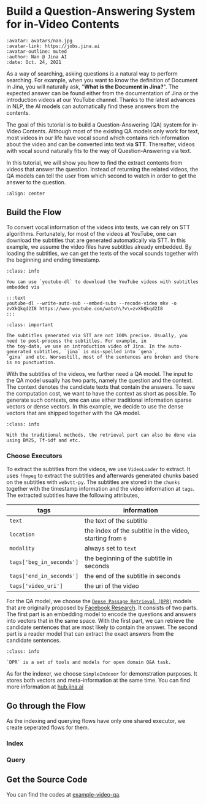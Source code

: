 # Build a Question-Answering System for in-Video Contents

```{article-info}
:avatar: avatars/nan.jpg
:avatar-link: https://jobs.jina.ai
:avatar-outline: muted
:author: Nan @ Jina AI
:date: Oct. 24, 2021
```


As a way of searching, asking questions is a natural way to perform searching. For example, when you want to know the definition of Document in Jina, you will naturally ask, "__What is the Document in Jina?__". The expected answer can be found either from the documentation of Jina or the introduction videos at our YouTube channel. Thanks to the latest advances in NLP, the AI models can automatically find these answers from the contents. 

The goal of this tutorial is to build a Question-Answering (QA) system for in-Video Contents. Although most of the existing QA models only work for text, most videos in our life have vocal sound which contains rich information about the video and can be converted into text via __STT__. Thereafter, videos with vocal sound naturally fits to the way of Question-Answering via text.

In this tutorial, we will show you how to find the extract contents from videos that answer the question. 
Instead of returning the related videos, the QA models can tell the user from which second to watch in order to get the answer to the question.

```{figure} ../../.github/images/tutorial-video-qa.gif
:align: center
```

## Build the Flow
To convert vocal information of the videos into texts, we can rely on STT algorithms. Fortunately, for most of the
videos at YouTube, one can download the subtitles that are generated automatically via STT. In this example, we assume
the video files have subtitles already embedded. By loading the subtitles, we can get the texts of the vocal sounds together
with the beginning and ending timestamp.

```{admonition} Tips
:class: info

You can use `youtube-dl` to download the YouTube videos with subtitles embedded via

:::text
youtube-dl --write-auto-sub --embed-subs --recode-video mkv -o zvXkQkqd2I8 https://www.youtube.com/watch\?v\=zvXkQkqd2I8
:::
```

```{admonition} Note
:class: important

The subtitles generated via STT are not 100% precise. Usually, you need to post-process the subtitles. For example, in 
the toy-data, we use an introduction video of Jina. In the auto-generated subtitles, `jina` is mis-spelled into `gena`, 
`gina` and etc. Worsestill, most of the sentences are broken and there is no punctuation. 
```

With the subtitles of the videos, we further need a QA model. The input to the QA model usually has two parts, namely 
the question and the context. The context denotes the candidate texts that contain the answers. To save the 
computation cost, we want to have the context as short as possible. To generate such contexts, one can use either traditional information sparse vectors or dense vectors. In this example, we decide to use the dense vectors that are shipped together with the QA model.


```{admonition} Note
:class: info

With the traditional methods, the retrieval part can also be done via using BM25, Tf-idf and etc.
```

### Choose Executors

To extract the subtitles from the videos, we use `VideoLoader` to extract. It uses `ffmpeg` to extract the subtitles 
and afterwards generated chunks based on the subtitles with `webvtt-py`. The subtitles are stored in the `chunks` 
together with the timestamp information and the video information at `tags`. The extracted subtitles have the following attributes, 

| tags | information |
| -- | ---- |
| `text` | the text of the subtitle |
| `location` | the index of the subtitle in the video, starting from `0` |
| `modality` | always set to `text` |
| `tags['beg_in_seconds']` | the beginning of the subtitle in seconds |
| `tags['end_in_seconds']` | the end of the subtitle in seconds |
| `tags['video_uri']` | the uri of the video |

For the QA model, we choose the [`Dense Passage Retrieval (DPR)`](https://huggingface.co/transformers/model_doc/dpr.html) models that are originally proposed by [Facebook Research](https://github.com/facebookresearch/DPR). It consists of two parts. The first part is an embedding model to encode the questions and answers into vectors that in the same space. With the first part, we can retrieve the candidate sentences that are most likely to contain the answer. The second part is a reader model that can extract the exact answers from the candidate sentences.

```{admonition} Note
:class: info

`DPR` is a set of tools and models for open domain Q&A task.
```

As for the indexer, we choose `SimpleIndexer` for demonstration purposes. It stores both vectors and meta-information at the same time. You can find more information at [hub.jina.ai](https://hub.jina.ai/executor/zb38xlt4)

## Go through the Flow
As the indexing and querying flows have only one shared executor, we create seperated flows for them.

### Index

<!--index.png-->

### Query

<!--query.png-->

## Get the Source Code

You can find the codes at [example-video-qa](https://github.com/jina-ai/example-video-qa).
